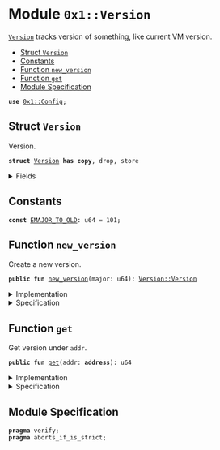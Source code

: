 
<a name="0x1_Version"></a>

# Module `0x1::Version`

<code><a href="Version.md#0x1_Version">Version</a></code> tracks version of something, like current VM version.


-  [Struct `Version`](#0x1_Version_Version)
-  [Constants](#@Constants_0)
-  [Function `new_version`](#0x1_Version_new_version)
-  [Function `get`](#0x1_Version_get)
-  [Module Specification](#@Module_Specification_1)


<pre><code><b>use</b> <a href="Config.md#0x1_Config">0x1::Config</a>;
</code></pre>



<a name="0x1_Version_Version"></a>

## Struct `Version`

Version.


<pre><code><b>struct</b> <a href="Version.md#0x1_Version">Version</a> <b>has</b> <b>copy</b>, drop, store
</code></pre>



<details>
<summary>Fields</summary>


<dl>
<dt>
<code>major: u64</code>
</dt>
<dd>
 major number.
</dd>
</dl>


</details>

<a name="@Constants_0"></a>

## Constants


<a name="0x1_Version_EMAJOR_TO_OLD"></a>



<pre><code><b>const</b> <a href="Version.md#0x1_Version_EMAJOR_TO_OLD">EMAJOR_TO_OLD</a>: u64 = 101;
</code></pre>



<a name="0x1_Version_new_version"></a>

## Function `new_version`

Create a new version.


<pre><code><b>public</b> <b>fun</b> <a href="Version.md#0x1_Version_new_version">new_version</a>(major: u64): <a href="Version.md#0x1_Version_Version">Version::Version</a>
</code></pre>



<details>
<summary>Implementation</summary>


<pre><code><b>public</b> <b>fun</b> <a href="Version.md#0x1_Version_new_version">new_version</a>(major: u64): <a href="Version.md#0x1_Version">Version</a> {
    <a href="Version.md#0x1_Version">Version</a> { major }
}
</code></pre>



</details>

<details>
<summary>Specification</summary>



<pre><code><b>aborts_if</b> <b>false</b>;
</code></pre>



</details>

<a name="0x1_Version_get"></a>

## Function `get`

Get version under <code>addr</code>.


<pre><code><b>public</b> <b>fun</b> <a href="Version.md#0x1_Version_get">get</a>(addr: <b>address</b>): u64
</code></pre>



<details>
<summary>Implementation</summary>


<pre><code><b>public</b> <b>fun</b> <a href="Version.md#0x1_Version_get">get</a>(addr: <b>address</b>): u64 {
    <b>let</b> version = <a href="Config.md#0x1_Config_get_by_address">Config::get_by_address</a>&lt;<a href="Version.md#0x1_Version_Version">Self::Version</a>&gt;(addr);
    version.major
}
</code></pre>



</details>

<details>
<summary>Specification</summary>



<pre><code><b>aborts_if</b> !<b>exists</b>&lt;<a href="Config.md#0x1_Config_Config">Config::Config</a>&lt;<a href="Version.md#0x1_Version">Version</a>&gt;&gt;(addr);
</code></pre>



</details>

<a name="@Module_Specification_1"></a>

## Module Specification



<pre><code><b>pragma</b> verify;
<b>pragma</b> aborts_if_is_strict;
</code></pre>

